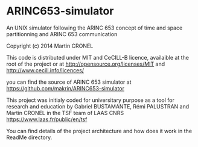 ARINC653-simulator
==================

An UNIX simulator following the ARINC 653 concept of time and space partitionning and ARINC 653 communication

Copyright (c) 2014 Martin CRONEL

This code is distributed under MIT and CeCILL-B licence, availaible at the root of the project
or at http://opensource.org/licenses/MIT and http://www.cecill.info/licences/


you can find the source of ARINC 653 simulator at https://github.com/makrin/ARINC653-simulator


This project was initialy coded for universitary purpose as a tool for research and education by Gabriel BUSTAMANTE, Rémi PALUSTRAN and Martin CRONEL in the TSF team of LAAS CNRS https://www.laas.fr/public/en/tsf

You can find details of the project architecture and how does it work in the ReadMe directory.
